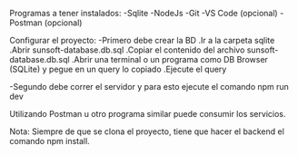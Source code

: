 Programas a tener instalados: -Sqlite -NodeJs -Git -VS Code (opcional) -Postman (opcional)

Configurar el proyecto:
-Primero debe crear la BD
.Ir a la carpeta sqlite
.Abrir sunsoft-database.db.sql
.Copiar el contenido del archivo sunsoft-database.db.sql
.Abrir una terminal o un programa como DB Browser (SQLite) y pegue en un query lo copiado
.Ejecute el query

-Segundo debe correr el servidor y para esto ejecute el comando npm run dev

Utilizando Postman u otro programa similar puede consumir los servicios.

Nota: Siempre de que se clona el proyecto, tiene que hacer el backend el comando npm install.
